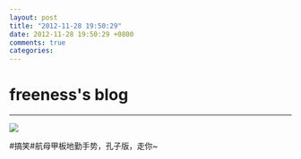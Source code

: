 ```yaml
---
layout: post
title: "2012-11-28 19:50:29"
date: 2012-11-28 19:50:29 +0800
comments: true
categories: 
---
```


# freeness's blog

----------

![](http://okqmqrbgo.bkt.clouddn.com/201211281950291.jpg)

>
\#搞笑\#航母甲板地勤手势，孔子版，走你~